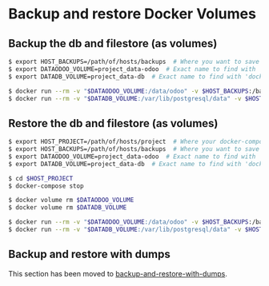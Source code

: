 # Backup and restore Docker Volumes

## Backup the db and filestore (as volumes)

```bash
$ export HOST_BACKUPS=/path/of/hosts/backups  # Where you want to save the backups
$ export DATAODOO_VOLUME=project_data-odoo  # Exact name to find with 'docker volume ls'
$ export DATADB_VOLUME=project_data-db  # Exact name to find with 'docker volume ls'

$ docker run --rm -v "$DATAODOO_VOLUME:/data/odoo" -v $HOST_BACKUPS:/backup debian tar cvzf /backup/backup-dataodoo.tar.gz /data/odoo
$ docker run --rm -v "$DATADB_VOLUME:/var/lib/postgresql/data" -v $HOST_BACKUPS:/backup debian tar cvzf /backup/backup-datadb.tar.gz /var/lib/postgresql/data
```

## Restore the db and filestore (as volumes)

```bash
$ export HOST_PROJECT=/path/of/hosts/project  # Where your docker-compose.yml is
$ export HOST_BACKUPS=/path/of/hosts/backups  # Where you want to save the backups
$ export DATAODOO_VOLUME=project_data-odoo  # Exact name to find with 'docker volume ls'
$ export DATADB_VOLUME=project_data-db  # Exact name to find with 'docker volume ls'

$ cd $HOST_PROJECT
$ docker-compose stop

$ docker volume rm $DATAODOO_VOLUME
$ docker volume rm $DATADB_VOLUME

$ docker run --rm -v "$DATAODOO_VOLUME:/data/odoo" -v $HOST_BACKUPS:/backup debian bash -c "tar xvzf /backup/backup-dataodoo.tar.gz"
$ docker run --rm -v "$DATADB_VOLUME:/var/lib/postgresql/data" -v $HOST_BACKUPS:/backup debian bash -c "tar xvzf /backup/backup-datadb.tar.gz"
```

## Backup and restore with dumps

This section has been moved to [backup-and-restore-with-dumps](docker-and-databases.md#backup-and-restore-with-dumps).
